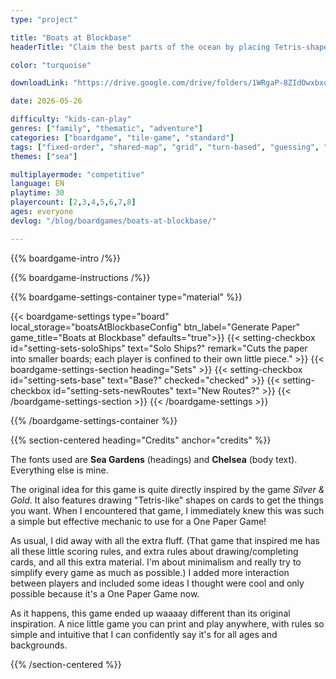 ```yaml
---
type: "project"

title: "Boats at Blockbase"
headerTitle: "Claim the best parts of the ocean by placing Tetris-shaped blocks on a shared map."

color: "turquoise"

downloadLink: "https://drive.google.com/drive/folders/1WRgaP-8ZIdOwxbxqHvPLKuSP7A_w8-N8"

date: 2026-05-26

difficulty: "kids-can-play"
genres: ["family", "thematic", "adventure"]
categories: ["boardgame", "tile-game", "standard"]
tags: ["fixed-order", "shared-map", "grid", "turn-based", "guessing", "bias", "variable-setup", "orientation", "set-collection", "high-score"]
themes: ["sea"]

multiplayermode: "competitive"
language: EN
playtime: 30
playercount: [2,3,4,5,6,7,8]
ages: everyone
devlog: "/blog/boardgames/boats-at-blockbase/"

---
```


{{% boardgame-intro /%}}

{{% boardgame-instructions /%}}

{{% boardgame-settings-container type="material" %}}

{{< boardgame-settings type="board" local_storage="boatsAtBlockbaseConfig" btn_label="Generate Paper" game_title="Boats at Blockbase" defaults="true">}}
  {{< setting-checkbox id="setting-sets-soloShips" text="Solo Ships?" remark="Cuts the paper into smaller boards; each player is confined to their own little piece." >}}
  {{< boardgame-settings-section heading="Sets" >}}
    {{< setting-checkbox id="setting-sets-base" text="Base?" checked="checked" >}}
    {{< setting-checkbox id="setting-sets-newRoutes" text="New Routes?" >}}
  {{< /boardgame-settings-section >}}
{{< /boardgame-settings >}}

{{% /boardgame-settings-container %}}

{{% section-centered heading="Credits" anchor="credits" %}}

The fonts used are **Sea Gardens** (headings) and **Chelsea** (body text). Everything else is mine.

The original idea for this game is quite directly inspired by the game _Silver & Gold_. It also features drawing "Tetris-like" shapes on cards to get the things you want. When I encountered that game, I immediately knew this was such a simple but effective mechanic to use for a One Paper Game!

As usual, I did away with all the extra fluff. (That game that inspired me has all these little scoring rules, and extra rules about drawing/completing cards, and all this extra material. I'm about minimalism and really try to simplify every game as much as possible.) I added more interaction between players and included some ideas I thought were cool and only possible because it's a One Paper Game now.

As it happens, this game ended up waaaay different than its original inspiration. A nice little game you can print and play anywhere, with rules so simple and intuitive that I can confidently say it's for all ages and backgrounds.

{{% /section-centered %}}